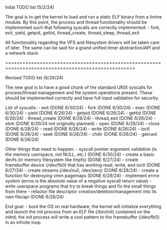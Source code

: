 Inital TODO list (5/2/24)

The goal is to get the kernel to load and run a static ELF binary from a limine module.
By this point, the process and thread functionality should be implemented such that following
syscalls are correctly implemented:
    - fork, exit, yield, getpid, gettid, thread_create, thread_sleep, thread_exit

All functionality regarding the VFS and filesystem drivers will be taken care of later.
The same can be said for a grand unified timer abstraction/API and a network stack.

===================================================================================================

Revised TODO list (6/26/24)

The new goal is to have a good chunk of the standard UNIX syscalls for process/thread
management and file system operations present. These should be implemented correctly and have
full input validation for security.

List of syscalls:
    - exit                  (DONE 6/30/24)
    - fork                  (DONE 6/30/24)
    - exec                  (DONE 6/30/24)
    - yield                 (DONE 6/26/24)
    - getpid                (DONE 6/26/24)
    - gettid                (DONE 6/26/24)
    - thread_create         (DONE 6/26/24)
    - thread_exit           (DONE 6/26/24)
    - sbrk                  (DONE 6/30/24 not originally planned)
    - open                  (DONE 6/28/24)
    - close                 (DONE 6/28/24)
    - read                  (DONE 6/26/24)
    - write                 (DONE 6/26/24)
    - ioctl                 (DONE 6/26/24)
    - seek                  (DONE 6/26/24)
    - chdir                 (DONE 6/26/24)
    - getcwd                (DONE 6/26/24)

Other things that need to happen:
    - syscall pointer argument validation (is the memory userspace, not NULL, etc.) (DONE 6/30/24)
    - create a basic devfs (in memory filesystem like tmpfs) (DONE 6/27/24)
    - create framebuffer device (/dev/fb0) that has working read, write, and ioctl (DONE 6/27/24)
    - create streams (/dev/null, /dev/zero) (DONE 6/28/24)
    - create a function for destroying vmm pagemaps (DONE 6/29/24)
    - implement errno system (errno is the absolute value of a negative syscall return value)
    - write userspace programs that try to break things and fix the small things from there
    - refactor file descriptor creation/deletion/management into its own file/api (DONE 6/28/24)

End goal:
    - boot the OS on real hardware; the kernel will initialize everything and launch
        the init process from an ELF file (/bin/init) contained on the initrd; the init process
        will write a cool pattern to the framebuffer (/dev/fb0) in an infinite loop.
